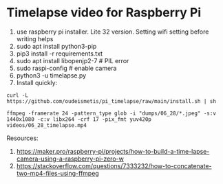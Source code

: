# Timelapse video for Raspberry Pi

1. use raspberry pi installer. Lite 32 version. Setting wifi setting before writing helps
1. sudo apt install python3-pip
1. pip3 install -r requirements.txt
1. sudo apt install libopenjp2-7  # PIL error
1. sudo raspi-config  # enable camera
1. python3 -u timelapse.py
1. Install quickly:
```
curl -L https://github.com/oudeismetis/pi_timelapse/raw/main/install.sh | sh
```

```
ffmpeg -framerate 24 -pattern_type glob -i "dumps/06_28/*.jpeg" -s:v 1440x1080 -c:v libx264 -crf 17 -pix_fmt yuv420p videos/06_28_timelapse.mp4
```

Resources:
1. https://maker.pro/raspberry-pi/projects/how-to-build-a-time-lapse-camera-using-a-raspberry-pi-zero-w
1. https://stackoverflow.com/questions/7333232/how-to-concatenate-two-mp4-files-using-ffmpeg
